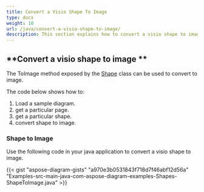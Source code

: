 ```yaml
---
title: Convert a Visio Shape To Image
type: docs
weight: 10
url: /java/convert-a-visio-shape-to-image/
description: This section explains how to convert a visio shape to image with Aspose.Diagram.
---
```


## **Convert a visio shape to image **
The ToImage method exposed by the [Shape](http://www.aspose.com/api/java/diagram/com.aspose.diagram/shape) class can be used to convert to image.

The code below shows how to:

1. Load a sample diagram.
1. get a particular page.
1. get a particular shape.
1. convert shape to image.
### **Shape to Image**
Use the following code in your java application to convert a visio shape to image.

{{< gist "aspose-diagram-gists" "a970e3b0531843f718d7f46abf12d56a" "Examples-src-main-java-com-aspose-diagram-examples-Shapes-ShapeToImage.java" >}}


